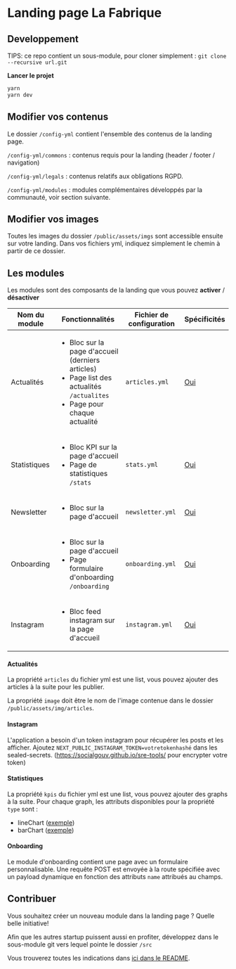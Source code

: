 # Landing page La Fabrique

## Developpement


TIPS: ce repo contient un sous-module, pour cloner simplement :
`git clone --recursive url.git`

**Lancer le projet**
```sh
yarn
yarn dev
```
## Modifier vos contenus

Le dossier `/config-yml` contient l'ensemble des contenus de la landing page.

`/config-yml/commons` : contenus requis pour la landing (header / footer / navigation)

`/config-yml/legals` : contenus relatifs aux obligations RGPD.

`/config-yml/modules` : modules complémentaires développés par la communauté, voir section suivante.

## Modifier vos images

Toutes les images du dossier `/public/assets/imgs` sont accessible ensuite sur votre landing. Dans vos fichiers yml, indiquez simplement le chemin à partir de ce dossier.

## Les modules
Les modules sont des composants de la landing que vous pouvez **activer** / **désactiver**

|  Nom du module | Fonctionnalités  | Fichier de configuration  | Spécificités 
|---|---|---|---|
| Actualités   |  <ul><li>Bloc sur la page d'accueil (derniers articles)</li><li>Page list des actualités `/actualites`</li><li>Page pour chaque actualité</li></ul> | `articles.yml`  | [Oui](#module-actualites)  |
|  Statistiques | <ul><li>Bloc KPI sur la page d'accueil</li><li>Page de statistiques `/stats`</li></ul> | `stats.yml`  | [Oui](#module-stats)  |
| Newsletter  | <ul><li>Bloc sur la page d'accueil</li></ul>  | `newsletter.yml`   |  [Oui](#module-newsletter) |
| Onboarding  | <ul><li>Bloc sur la page d'accueil</li><li>Page formulaire d'onboarding `/onboarding`</li></ul>  | `onboarding.yml`   |  [Oui](#module-onboarding) |
| Instagram  | <ul><li>Bloc feed instagram sur la page d'accueil</li></ul>  | `instagram.yml`   |  [Oui](#module-instagram) |


#### <a name="module-actualites">Actualités</a>

La propriété `articles` du fichier yml est une list, vous pouvez ajouter des articles à la suite pour les publier.

La propriété `image` doit être le nom de l'image contenue dans le dossier `/public/assets/img/articles`.

#### <a name="module-instagram">Instagram</a>

L'application a besoin d'un token instagram pour récupérer les posts et les afficher.
Ajoutez `NEXT_PUBLIC_INSTAGRAM_TOKEN=votretokenhashé` dans les sealed-secrets. (https://socialgouv.github.io/sre-tools/ pour encrypter votre token)


#### <a name="module-stats">Statistiques</a>

La propriété `kpis` du fichier yml est une list, vous pouvez ajouter des graphs à la suite.
Pour chaque graph, les attributs disponibles pour la propriété `type` sont :
- lineChart ([exemple](https://recharts.org/en-US/examples/SimpleLineChart))
- barChart ([exemple](https://recharts.org/en-US/examples/SimpleBarChart))


#### <a name="module-onboarding">Onboarding</a>

Le module d'onboarding contient une page avec un formulaire personnalisable.
Une requête POST est envoyée à la route spécifiée avec un payload dynamique en fonction des attributs `name` attribués au champs.


## Contribuer

Vous souhaitez créer un nouveau module dans la landing page ? Quelle belle initiative!

Afin que les autres startup puissent aussi en profiter, développez dans le sous-module git vers lequel pointe le dossier `/src`

Vous trouverez toutes les indications dans [ici dans le README](https://github.com/SocialGouv/landing-core).
